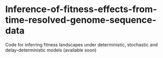 # Inference-of-fitness-effects-from-time-resolved-genome-sequence-data

Code for inferring fitness landscapes under deterministic, stochastic and delay-deterministic models (available soon)
